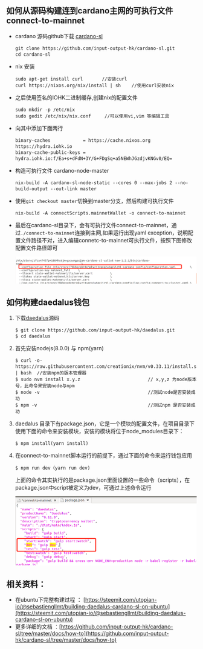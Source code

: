 ## 如何从源码构建连到cardano主网的可执行文件 connect-to-mainnet

* cardano 源码github下载 [cardano-sl]( https://github.com/input-output-hk/cardano-sl.git)

  ```
  git clone https://github.com/input-output-hk/cardano-sl.git
  cd cardano-sl
  ```
* nix 安装   
  ```
  sudo apt-get install curl       //安装curl
  curl https://nixos.org/nix/install | sh    //使用curl安装nix
  ```
* 之后使用签名的IOHK二进制缓存,创建nix的配置文件
  ```
  sudo mkdir -p /etc/nix
  sudo gedit /etc/nix/nix.conf     //可以使用vi,vim 等编辑工具
  ```
* 向其中添加下面两行
  ```
  binary-caches            = https://cache.nixos.org https://hydra.iohk.io
  binary-cache-public-keys = hydra.iohk.io:f/Ea+s+dFdN+3Y/G+FDgSq+a5NEWhJGzdjvKNGv0/EQ=
  ```
* 构造可执行文件 cardano-node-master
  ```
  nix-build -A cardano-sl-node-static --cores 0 --max-jobs 2 --no-build-output --out-link master
  ```
* 使用`git checkout master`切换到master分支，然后构建可执行文件
  ```
  nix-build -A connectScripts.mainnetWallet -o connect-to-mainnet
  ```
* 最后在cardano-sl目录下，会有可执行文件connect-to-mainnet，通过`./connect-to-mainnet`连接到主网,如果运行出现yaml exception，说明配置文件路径不对，进入编辑connetc-to-mainnet可执行文件，按照下图修改配置文件路径即可

  ![](https://github.com/jiabinC/cardano/blob/master/%E5%BE%AE%E4%BF%A1%E6%88%AA%E5%9B%BE_20180807102135.png)
  
  
## 如何构建daedalus钱包

  1. 下载[daedalus](https://github.com/input-output-hk/daedalus.git)源码
     ```
     $ git clone https://github.com/input-output-hk/daedalus.git
     $ cd daedalus
     ```

  2. 首先安装nodejs(8.0.0) 与 npm(yarn)
     ```
     $ curl -o- https://raw.githubusercontent.com/creationix/nvm/v0.33.11/install.sh | bash  //安装npm的版本管理器 
     $ sudo nvm install x.y.z                         // x,y,z 为node版本号，此命令来安装node与npm
     $ node -v                                        //测试node是否安装成功
     $ npm -v                                         //测试npm 是否安装成功
     ```
  3. daedalus 目录下有package.json，它是一个模块的配置文件，在项目目录下使用下面的命令来安装模块，安装的模块将位于node_modules目录下：
     ```
     $ npm install(yarn install)
     ```
  4. 在connect-to-mainnet脚本运行的前提下，通过下面的命令来运行钱包应用
     ```
     $ npm run dev（yarn run dev)
     ```
     上面的命令其实执行的是package.json里面设置的一些命令（scripts），在package.json中script被定义为dev，可通过上述命令运行
     
     ![](https://github.com/jiabinC/cardano/blob/master/%E5%BE%AE%E4%BF%A1%E6%88%AA%E5%9B%BE_20180807104410.png)
     
  
  





## 相关资料：
* 在ubuntu下完整构建过程 ： [https://steemit.com/utopian-io/@sebastiengllmt/building-daedalus-cardano-sl-on-ubuntu](https://steemit.com/utopian-io/@sebastiengllmt/building-daedalus-cardano-sl-on-ubuntu)
* 更多详细的文档 ：[https://github.com/input-output-hk/cardano-sl/tree/master/docs/how-to](https://github.com/input-output-hk/cardano-sl/tree/master/docs/how-to)
